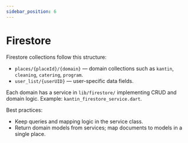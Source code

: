 ```yaml
---
sidebar_position: 6
---
```


# Firestore

Firestore collections follow this structure:

- `places/{placeId}/{domain}` — domain collections such as `kantin`, `cleaning`, `catering`, `program`.
- `user_list/{userUID}` — user-specific data fields.

Each domain has a service in `lib/firestore/` implementing CRUD and domain logic. Example: `kantin_firestore_service.dart`.

Best practices:

- Keep queries and mapping logic in the service class.
- Return domain models from services; map documents to models in a single place.
